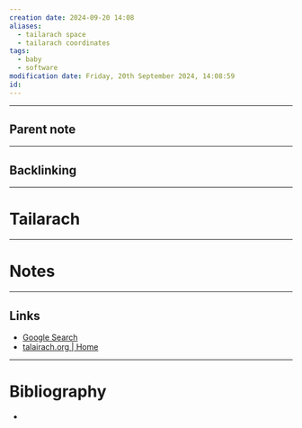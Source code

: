 ```yaml
---
creation date: 2024-09-20 14:08
aliases:
  - tailarach space
  - tailarach coordinates
tags:
  - baby
  - software
modification date: Friday, 20th September 2024, 14:08:59
id:
---
```

---

## Parent note
---
## Backlinking


---
# Tailarach


---
# Notes


---
## Links
- [Google Search](https://www.google.com/search?q=Tailarach)
- [talairach.org | Home](https://talairach.org/index.html)

---
# Bibliography
+ 